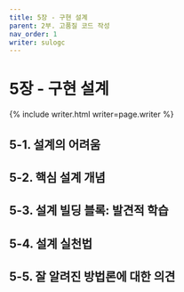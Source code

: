 ```yaml
---
title: 5장 - 구현 설계 
parent: 2부. 고품질 코드 작성
nav_order: 1
writer: sulogc
---
```


# 5장 - 구현 설계

{% include writer.html writer=page.writer %}


## 5-1. 설계의 어려움

## 5-2. 핵심 설계 개념

## 5-3. 설계 빌딩 블록: 발견적 학습

## 5-4. 설계 실천법

## 5-5. 잘 알려진 방법론에 대한 의견

